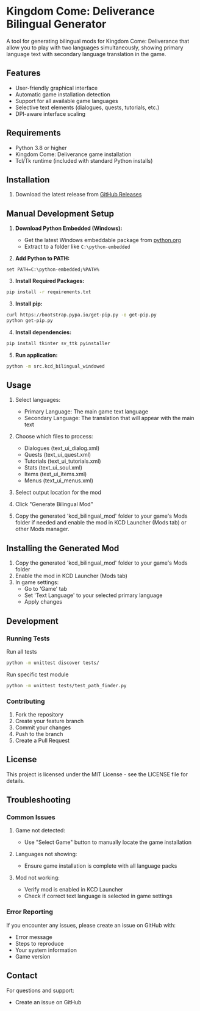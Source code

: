 # Kingdom Come: Deliverance Bilingual Generator

A tool for generating bilingual mods for Kingdom Come: Deliverance that allow you to play with two languages simultaneously, showing primary language text with secondary language translation in the game.

## Features

- User-friendly graphical interface
- Automatic game installation detection
- Support for all available game languages
- Selective text elements (dialogues, quests, tutorials, etc.)
- DPI-aware interface scaling

## Requirements

- Python 3.8 or higher
- Kingdom Come: Deliverance game installation
- Tcl/Tk runtime (included with standard Python installs)

## Installation

1. Download the latest release from [GitHub Releases](https://github.com/smxqp/kcd_bilingual_generator/releases)


## Manual Development Setup

1. **Download Python Embedded (Windows):**
   - Get the latest Windows embeddable package from [python.org](https://www.python.org/downloads/windows/)
   - Extract to a folder like `C:\python-embedded`

2. **Add Python to PATH:**
```batch
set PATH=C:\python-embedded;%PATH%
```

3. **Install Required Packages:**
```bash
pip install -r requirements.txt
```
3. **Install pip:**
```bash
curl https://bootstrap.pypa.io/get-pip.py -o get-pip.py
python get-pip.py
```

4. **Install dependencies:**
```bash
pip install tkinter sv_ttk pyinstaller
```
5. **Run application:**
```bash
python -m src.kcd_bilingual_windowed
```

## Usage

1. Select languages:
   - Primary Language: The main game text language
   - Secondary Language: The translation that will appear with the main text

2. Choose which files to process:
   - Dialogues (text_ui_dialog.xml)
   - Quests (text_ui_quest.xml)
   - Tutorials (text_ui_tutorials.xml)
   - Stats (text_ui_soul.xml)
   - Items (text_ui_items.xml)
   - Menus (text_ui_menus.xml)

3. Select output location for the mod

4. Click "Generate Bilingual Mod"

5. Copy the generated 'kcd_bilingual_mod' folder to your game's Mods folder if needed and enable the mod in KCD Launcher (Mods tab) or other Mods manager.

## Installing the Generated Mod

1. Copy the generated 'kcd_bilingual_mod' folder to your game's Mods folder
2. Enable the mod in KCD Launcher (Mods tab)
3. In game settings:
   - Go to 'Game' tab
   - Set 'Text Language' to your selected primary language
   - Apply changes

## Development

### Running Tests

Run all tests
```bash 
python -m unittest discover tests/
```

Run specific test module
```bash
python -m unittest tests/test_path_finder.py
```

### Contributing

1. Fork the repository
2. Create your feature branch
3. Commit your changes
4. Push to the branch
5. Create a Pull Request

## License

This project is licensed under the MIT License - see the LICENSE file for details.

## Troubleshooting

### Common Issues

1. Game not detected:
   - Use "Select Game" button to manually locate the game installation

2. Languages not showing:
   - Ensure game installation is complete with all language packs

3. Mod not working:
   - Verify mod is enabled in KCD Launcher
   - Check if correct text language is selected in game settings

### Error Reporting

If you encounter any issues, please create an issue on GitHub with:
- Error message
- Steps to reproduce
- Your system information
- Game version

## Contact

For questions and support:
- Create an issue on GitHub